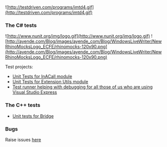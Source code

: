 ![http://testdriven.com/programs/imtd4.gif](http://testdriven.com/programs/imtd4.gif)

### The C# tests ###

![http://www.nunit.org/img/logo.gif](http://www.nunit.org/img/logo.gif) ![http://ayende.com/Blog/images/ayende_com/Blog/WindowsLiveWriter/NewRhinoMocksLogo_ECFE/rhinomocks-120x90.png](http://ayende.com/Blog/images/ayende_com/Blog/WindowsLiveWriter/NewRhinoMocksLogo_ECFE/rhinomocks-120x90.png)

Test projects:
  * [Unit Tests for InACall module](http://bridge-for-skype-extras.googlecode.com/svn/trunk/InACallTests/)
  * [Unit Tests for Extension Utils module](http://bridge-for-skype-extras.googlecode.com/svn/trunk/SkypeExtensionUtilsTests/)
  * [Test runner helping with debugging for all those of us who are using Visual Studio Express](http://bridge-for-skype-extras.googlecode.com/svn/trunk/TestsRunner/)

### The C++ tests ###
  * [Unit tests for Bridge](http://bridge-for-skype-extras.googlecode.com/svn/trunk/SkypeExtrasBridge/)

### Bugs ###
Raise issues [here](http://code.google.com/p/bridge-for-skype-extras/issues/list)
